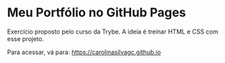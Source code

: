 # Meu Portfólio no GitHub Pages 

Exercício proposto pelo curso da Trybe. A ideia é treinar HTML e CSS com esse projeto.

Para acessar, vá para: https://carolinasilvagc.github.io
